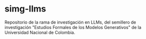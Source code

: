 # simg-llms
Repositorio de la rama de investigación en LLMs, del semillero de investigación "Estudios Formales de los Modelos Generativos" de la Universidad Nacional de Colombia.
